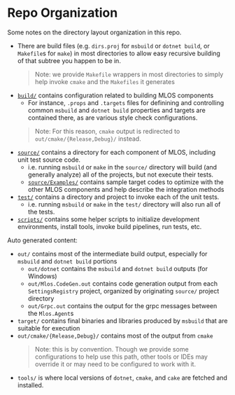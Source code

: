 # Repo Organization

Some notes on the directory layout organization in this repo.

- There are build files (e.g. `dirs.proj` for `msbuild` or `dotnet build`, or `Makefile`s for `make`) in most directories to allow easy recursive building of that subtree you happen to be in.
  > Note: we provide `Makefile` wrappers in most directories to simply help invoke `cmake` and the `Makefiles` it generates
- [`build/`](../build) contains configuration related to building MLOS components
  - For instance, `.props` and `.targets` files for definining and controlling common `msbuild` and `dotnet build` properties and targets are contained there, as are various style check configurations.
  > Note: For this reason, `cmake` output is redirected to `out/cmake/{Release,Debug}/` instead.
- [`source/`](../source) contains a directory for each component of MLOS, including unit test source code.
  - i.e. running `msbuild` or `make` in the `source/` directory will build (and generally analyze) all of the projects, but not execute their tests.
  - [`source/Examples/`](../source/Examples/) contains sample target codes to optimize with the other MLOS components and help describe the integration methods
- [`test/`](../test) contains a directory and project to invoke each of the unit tests.
  - i.e. running `msbuild` or `make` in the `test/` directory will also run all of the tests.
- [`scripts/`](../scripts) contains some helper scripts to initialize development environments, install tools, invoke build pipelines, run tests, etc.

Auto generated content:

- `out/` contains most of the intermediate build output, especially for `msbuild` and `dotnet build` portions
  - `out/dotnet` contains the `msbuild` and `dotnet build` outputs (for Windows)
  - `out/Mlos.CodeGen.out` contains code generation output from each `SettingsRegistry` project, organized by originating `source/` project directory
  - `out/Grpc.out` contains the output for the grpc messages between the `Mlos.Agent`s
- `target/` contains final binaries and libraries produced by `msbuild` that are suitable for execution
- `out/cmake/{Release,Debug}/` contains most of the output from `cmake`
  > Note: this is by convention.  Though we provide some configurations to help use this path, other tools or IDEs may override it or may need to be configured to work with it.
- `tools/` is where local versions of `dotnet`, `cmake`, and `cake` are fetched and installed.
